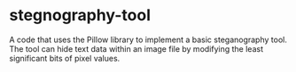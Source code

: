 # stegnography-tool
A code that uses the Pillow library to implement a basic steganography tool. The tool can hide text data within an image file by modifying the least significant bits of pixel values.
